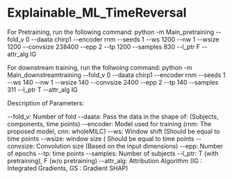 # Explainable_ML_TimeReversal

For Pretraining, run the following command: 
    python -m Main_pretraining --fold_v 0 --daata chirp1 --encoder rnm --seeds 1 --ws 1200 --nw 1 --wsize 1200 --convsize 238400 --epp 2 --tp 1200 --samples 830 --l_ptr F --attr_alg IG



For downstream training, run the follwoing command:
  python -m Main_downstreamtraining --fold_v 0 --daata chirp1 --encoder rnm --seeds 1 --ws 140 --nw 1 --wsize 140 --convsize 2400 --epp 2 --tp 140 --samples 311 --l_ptr T --attr_alg IG


Description of Parameters:

  --fold_v: Number of fold
  --daata: Pass the data in the shape of:  (Subjects, components, time points)
  --encoder: Model used for training (rnm: The proposed model, cnn: wholeMILC)
  --ws: Window shift (Should be equal to time points
  --wsize: window size ( Should be equal to time points
  --convsize: Convolution size (Based on the input dimensions)
  --epp: Number of epochs
  --tp: time points
  --samples: Number of subjects
  --l_ptr: T (with pretraining), F (w/o pretraining)
  --attr_alg: Attribution Algorithm (IG : Integrated Gradients, GS : Gradient SHAP)

